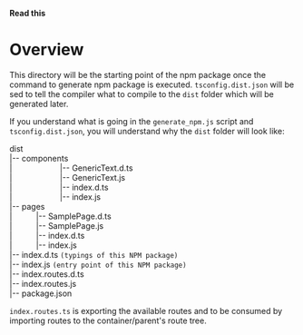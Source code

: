 **Read this**

# Overview

This directory will be the starting point of the npm package once the command to generate npm package is executed.
`tsconfig.dist.json` will be sed to tell the compiler what to compile to the `dist` folder which will be generated later.

If you understand what is going in the `generate_npm.js` script and `tsconfig.dist.json`, you will understand why the `dist` folder will look like:

dist\
   |-- components\
   |&emsp;&emsp;&emsp;&emsp;&emsp;&emsp;|-- GenericText.d.ts\
   |&emsp;&emsp;&emsp;&emsp;&emsp;&emsp;|-- GenericText.js\
   |&emsp;&emsp;&emsp;&emsp;&emsp;&emsp;|-- index.d.ts\
   |&emsp;&emsp;&emsp;&emsp;&emsp;&emsp;|-- index.js\
   |-- pages\
   |&emsp;&emsp;&emsp;|-- SamplePage.d.ts\
   |&emsp;&emsp;&emsp;|-- SamplePage.js\
   |&emsp;&emsp;&emsp;|-- index.d.ts\
   |&emsp;&emsp;&emsp;|-- index.js\
   |-- index.d.ts `(typings of this NPM package)`\
   |-- index.js `(entry point of this NPM package)`\
   |-- index.routes.d.ts\
   |-- index.routes.js\
   |-- package.json
   
`index.routes.ts` is exporting the available routes and to be consumed by importing routes to the container/parent's route tree.
